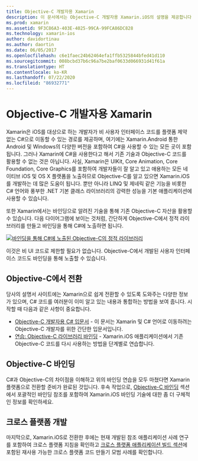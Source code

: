 ```yaml
---
title: Objective-C 개발자용 Xamarin
description: 이 문서에서는 Objective-C 개발자용 Xamarin.iOS의 설명을 제공합니다. Objective-C에서 C#으로 전환하는 방법, C#에서 사용을 위해 Objective-C 라이브러리를 바인딩하는 방법 및 플랫폼 간 모바일 애플리케이션을 빌드하는 방법을 설명하는 설명서에 연결합니다.
ms.prod: xamarin
ms.assetid: 9F3C86A3-403E-4025-99CA-99FCA86DC828
ms.technology: xamarin-ios
author: davidortinau
ms.author: daortin
ms.date: 06/05/2017
ms.openlocfilehash: c6e1faec24b62464efa1ffb5325844bfed41d110
ms.sourcegitcommit: 008bcbd37b6c96a7be2baf0633d066931d41f61a
ms.translationtype: HT
ms.contentlocale: ko-KR
ms.lasthandoff: 07/22/2020
ms.locfileid: "86932771"
---
```

# <a name="xamarin-for-objective-c-developers"></a>Objective-C 개발자용 Xamarin

Xamarin은 iOS를 대상으로 하는 개발자가 비 사용자 인터페이스 코드를 플랫폼 제약 없는 C#으로 이동할 수 있는 경로를 제공하며, 여기에는 Xamarin.Android 통한 Android 및 Windows의 다양한 버전을 포함하여 C#을 사용할 수 있는 모든 곳이 포함됩니다. 그러나 Xamarin에 C#을 사용한다고 해서 기존 기술과 Objective-C 코드를 활용할 수 없는 것은 아닙니다. 사실, Xamarin은 UIKit, Core Animation, Core Foundation, Core Graphics를 포함하여 개발자들이 잘 알고 있고 애용하는 모든 네이티브 iOS 및 OS X 플랫폼을 노출하므로 Objective-C를 알고 있으면 Xamarin.iOS를 개발하는 데 많은 도움이 됩니다. 뿐만 아니라 LINQ 및 제네릭 같은 기능을 비롯한 C# 언어와 풍부한 .NET 기본 클래스 라이브러리의 강력한 성능을 기본 애플리케이션에 사용할 수 있습니다.

또한 Xamarin에서는 바인딩으로 알려진 기술을 통해 기존 Objective-C 자산을 활용할 수 있습니다. 다음 다이어그램에 보이는 것처럼, 간단하게 Objective-C에서 정적 라이브러리를 만들고 바인딩을 통해 C#에 노출하면 됩니다.

 [![바인딩을 통해 C#에 노출된 Objective-C의 정적 라이브러리](images/01-bindings.png)](images/01-bindings.png#lightbox)

이것은 비 UI 코드로 제한할 필요가 없습니다. Objective-C에서 개발된 사용자 인터페이스 코드도 바인딩을 통해 노출할 수 있습니다.

## <a name="transitioning-from-objective-c"></a>Objective-C에서 전환

당사의 설명서 사이트에는 Xamarin으로 쉽게 전환할 수 있도록 도와주는 다양한 정보가 있으며, C# 코드를 여러분이 이미 알고 있는 내용과 통합하는 방법을 보여 줍니다. 시작할 때 다음과 같은 사항이 중요합니다.

- [Objective-C 개발자용 C# 입문서](primer.md) - 이 문서는 Xamarin 및 C# 언어로 이동하려는 Objective-C 개발자를 위한 간단한 입문서입니다. 
- [연습: Objective-C 라이브러리 바인딩](~/ios/platform/binding-objective-c/walkthrough.md) - Xamarin.iOS 애플리케이션에서 기존 Objective-C 코드를 다시 사용하는 방법을 단계별로 연습합니다. 

## <a name="binding-objective-c"></a>Objective-C 바인딩

C#과 Objective-C의 차이점을 이해하고 위의 바인딩 연습을 모두 마쳤다면 Xamarin 플랫폼으로 전환할 준비가 완료된 것입니다. 후속 작업으로, [Objective-C 바인딩](~/ios/platform/binding-objective-c/index.md) 섹션에서 포괄적인 바인딩 참조를 포함하여 Xamarin.iOS 바인딩 기술에 대한 좀 더 구체적인 정보를 확인하세요.

## <a name="cross-platform-development"></a>크로스 플랫폼 개발

마지막으로, Xamarin.iOS로 전환한 후에는 현재 개발된 참조 애플리케이션 사례 연구를 포함하여 크로스 플랫폼 지침을 확인하고 [크로스 플랫폼 애플리케이션 빌드 섹션](~/cross-platform/app-fundamentals/building-cross-platform-applications/index.md)에 포함된 재사용 가능한 크로스 플랫폼 코드 만들기 모범 사례를 확인합니다.
